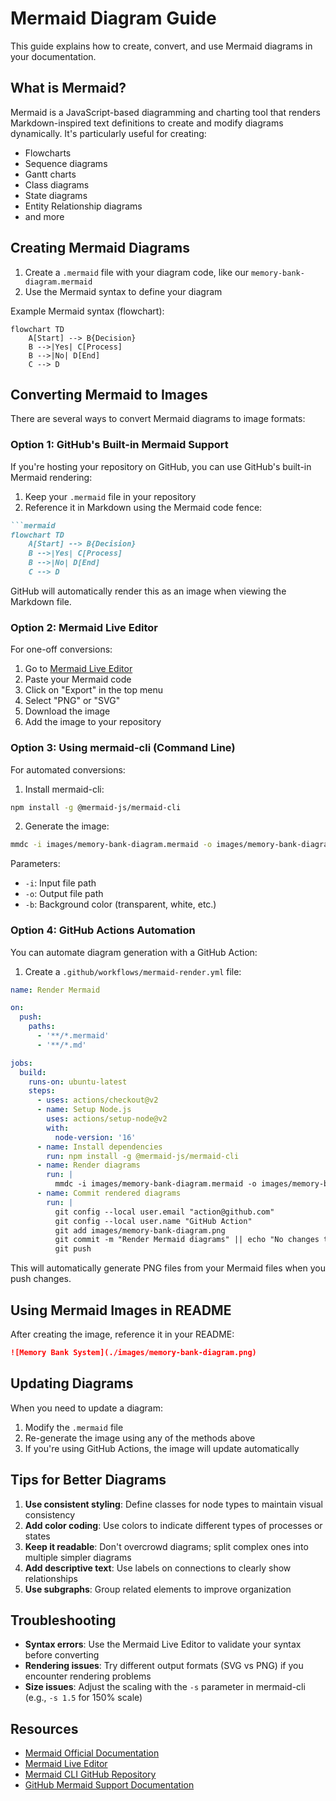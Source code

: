 # Mermaid Diagram Guide

This guide explains how to create, convert, and use Mermaid diagrams in your documentation.

## What is Mermaid?

Mermaid is a JavaScript-based diagramming and charting tool that renders Markdown-inspired text definitions to create and modify diagrams dynamically. It's particularly useful for creating:

- Flowcharts
- Sequence diagrams
- Gantt charts
- Class diagrams
- State diagrams
- Entity Relationship diagrams
- and more

## Creating Mermaid Diagrams

1. Create a `.mermaid` file with your diagram code, like our `memory-bank-diagram.mermaid`
2. Use the Mermaid syntax to define your diagram

Example Mermaid syntax (flowchart):
```mermaid
flowchart TD
    A[Start] --> B{Decision}
    B -->|Yes| C[Process]
    B -->|No| D[End]
    C --> D
```

## Converting Mermaid to Images

There are several ways to convert Mermaid diagrams to image formats:

### Option 1: GitHub's Built-in Mermaid Support

If you're hosting your repository on GitHub, you can use GitHub's built-in Mermaid rendering:

1. Keep your `.mermaid` file in your repository
2. Reference it in Markdown using the Mermaid code fence:

```markdown
```mermaid
flowchart TD
    A[Start] --> B{Decision}
    B -->|Yes| C[Process]
    B -->|No| D[End]
    C --> D
```

GitHub will automatically render this as an image when viewing the Markdown file.

### Option 2: Mermaid Live Editor

For one-off conversions:

1. Go to [Mermaid Live Editor](https://mermaid.live/)
2. Paste your Mermaid code
3. Click on "Export" in the top menu
4. Select "PNG" or "SVG"
5. Download the image
6. Add the image to your repository

### Option 3: Using mermaid-cli (Command Line)

For automated conversions:

1. Install mermaid-cli:
```bash
npm install -g @mermaid-js/mermaid-cli
```

2. Generate the image:
```bash
mmdc -i images/memory-bank-diagram.mermaid -o images/memory-bank-diagram.png -b transparent
```

Parameters:
- `-i`: Input file path
- `-o`: Output file path
- `-b`: Background color (transparent, white, etc.)

### Option 4: GitHub Actions Automation

You can automate diagram generation with a GitHub Action:

1. Create a `.github/workflows/mermaid-render.yml` file:

```yaml
name: Render Mermaid

on:
  push:
    paths:
      - '**/*.mermaid'
      - '**/*.md'

jobs:
  build:
    runs-on: ubuntu-latest
    steps:
      - uses: actions/checkout@v2
      - name: Setup Node.js
        uses: actions/setup-node@v2
        with:
          node-version: '16'
      - name: Install dependencies
        run: npm install -g @mermaid-js/mermaid-cli
      - name: Render diagrams
        run: |
          mmdc -i images/memory-bank-diagram.mermaid -o images/memory-bank-diagram.png -b transparent
      - name: Commit rendered diagrams
        run: |
          git config --local user.email "action@github.com"
          git config --local user.name "GitHub Action"
          git add images/memory-bank-diagram.png
          git commit -m "Render Mermaid diagrams" || echo "No changes to commit"
          git push
```

This will automatically generate PNG files from your Mermaid files when you push changes.

## Using Mermaid Images in README

After creating the image, reference it in your README:

```markdown
![Memory Bank System](./images/memory-bank-diagram.png)
```

## Updating Diagrams

When you need to update a diagram:

1. Modify the `.mermaid` file
2. Re-generate the image using any of the methods above
3. If you're using GitHub Actions, the image will update automatically

## Tips for Better Diagrams

1. **Use consistent styling**: Define classes for node types to maintain visual consistency
2. **Add color coding**: Use colors to indicate different types of processes or states
3. **Keep it readable**: Don't overcrowd diagrams; split complex ones into multiple simpler diagrams
4. **Add descriptive text**: Use labels on connections to clearly show relationships
5. **Use subgraphs**: Group related elements to improve organization

## Troubleshooting

- **Syntax errors**: Use the Mermaid Live Editor to validate your syntax before converting
- **Rendering issues**: Try different output formats (SVG vs PNG) if you encounter rendering problems
- **Size issues**: Adjust the scaling with the `-s` parameter in mermaid-cli (e.g., `-s 1.5` for 150% scale)

## Resources

- [Mermaid Official Documentation](https://mermaid-js.github.io/mermaid/#/)
- [Mermaid Live Editor](https://mermaid.live/)
- [Mermaid CLI GitHub Repository](https://github.com/mermaid-js/mermaid-cli)
- [GitHub Mermaid Support Documentation](https://docs.github.com/en/get-started/writing-on-github/working-with-advanced-formatting/creating-diagrams) 